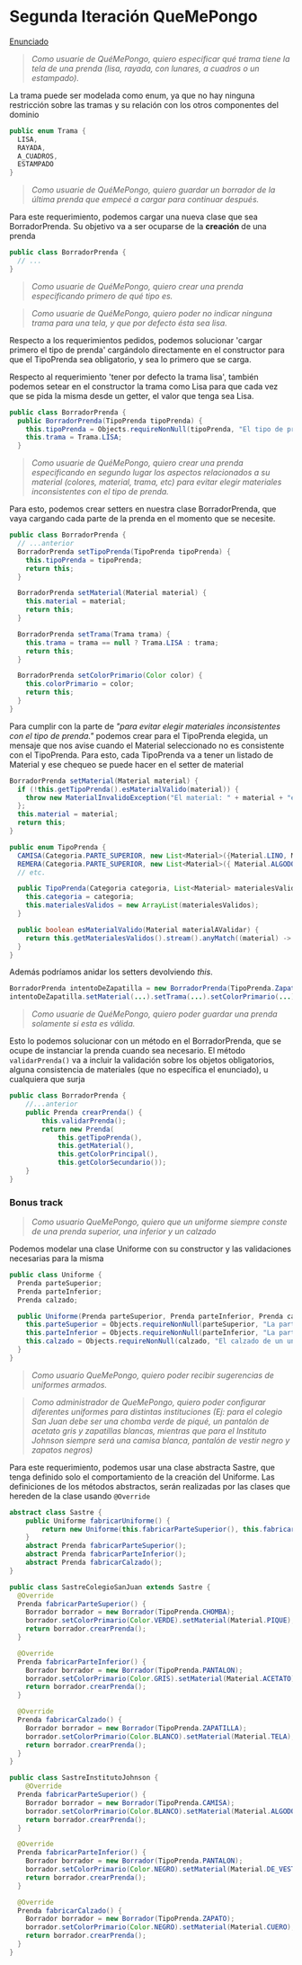 Segunda Iteración QueMePongo
===

[Enunciado](https://docs.google.com/document/d/10j6XB9zIhl5xox2xBEDEFsgPmueHMkyvLSHcLxl_27Y/edit)

> *Como usuarie de QuéMePongo, quiero especificar qué trama tiene la tela de una prenda (lisa, rayada, con lunares, a cuadros o un estampado).*

La trama puede ser modelada como enum, ya que no hay ninguna restricción sobre las tramas y su relación con los otros componentes del dominio
```java
public enum Trama {
  LISA,
  RAYADA,
  A_CUADROS,
  ESTAMPADO
}
```

> *Como usuarie de QuéMePongo, quiero guardar un borrador de la última prenda que empecé a cargar para continuar después.*

Para este requerimiento, podemos cargar una nueva clase que sea BorradorPrenda. Su objetivo va a ser ocuparse de la **creación** de una prenda
```java
public class BorradorPrenda {
  // ...
}
```

> *Como usuarie de QuéMePongo, quiero crear una prenda especificando primero de qué tipo es.*

> *Como usuarie de QuéMePongo, quiero poder no indicar ninguna trama para una tela, y que por defecto ésta sea lisa.*

Respecto a los requerimientos pedidos, podemos solucionar 'cargar primero el tipo de prenda' cargándolo directamente en el constructor para que el TipoPrenda sea obligatorio, y sea lo primero que se carga.

Respecto al requerimiento 'tener por defecto la trama lisa', también podemos setear en el constructor la trama como Lisa para que cada vez que se pida la misma desde un getter, el valor que tenga sea Lisa.
```java
public class BorradorPrenda {
  public BorradorPrenda(TipoPrenda tipoPrenda) {
    this.tipoPrenda = Objects.requireNonNull(tipoPrenda, "El tipo de prenda es obligatorio");
    this.trama = Trama.LISA;
  }
```

> *Como usuarie de QuéMePongo, quiero crear una prenda especificando en segundo lugar los aspectos relacionados a su material (colores, material, trama, etc) para evitar elegir materiales inconsistentes con el tipo de prenda.*

Para esto, podemos crear setters en nuestra clase BorradorPrenda, que vaya cargando cada parte de la prenda en el momento que se necesite.

```java
public class BorradorPrenda {
  // ...anterior
  BorradorPrenda setTipoPrenda(TipoPrenda tipoPrenda) {
    this.tipoPrenda = tipoPrenda;
    return this;
  }

  BorradorPrenda setMaterial(Material material) {
    this.material = material;
    return this;
  }

  BorradorPrenda setTrama(Trama trama) {
    this.trama = trama == null ? Trama.LISA : trama;
    return this;
  }

  BorradorPrenda setColorPrimario(Color color) {
    this.colorPrimario = color;
    return this;
  }
}
```

Para cumplir con la parte de *"para evitar elegir materiales inconsistentes con el tipo de prenda."* podemos crear para el TipoPrenda elegida, un mensaje que nos avise cuando el Material seleccionado no es consistente con el TipoPrenda. Para esto, cada TipoPrenda va a tener un listado de Material y ese chequeo se puede hacer en el setter de material
```java
BorradorPrenda setMaterial(Material material) {
  if (!this.getTipoPrenda().esMaterialValido(material)) {
    throw new MaterialInvalidoException("El material: " + material + "es inconsistente con el tipo de prenda: " + this.getTipoPrenda());
  };
  this.material = material;
  return this;
}

public enum TipoPrenda {
  CAMISA(Categoria.PARTE_SUPERIOR, new List<Material>({Material.LINO, Material.ALGODON })),
  REMERA(Categoria.PARTE_SUPERIOR, new List<Material>({ Material.ALGODON, Material.TELA})),
  // etc.

  public TipoPrenda(Categoria categoria, List<Material> materialesValidos) {
    this.categoria = categoria;
    this.materialesValidos = new ArrayList(materialesValidos);
  }

  public boolean esMaterialValido(Material materialAValidar) {
    return this.getMaterialesValidos().stream().anyMatch((material) -> material.equals(materialAValidar));
  }
}
```

Además podríamos anidar los setters devolviendo *this*.

```java
BorradorPrenda intentoDeZapatilla = new BorradorPrenda(TipoPrenda.Zapato);
intentoDeZapatilla.setMaterial(...).setTrama(...).setColorPrimario(...)
```


> *Como usuarie de QuéMePongo, quiero poder guardar una prenda 
solamente si esta es válida.*

Esto lo podemos solucionar con un método en el BorradorPrenda, que se ocupe de instanciar la prenda cuando sea necesario.
El método `validarPrenda()` va a incluir la validación sobre los objetos obligatorios, alguna consistencia de materiales (que no específica el enunciado), u cualquiera que surja
```java
public class BorradorPrenda {
    //...anterior
    public Prenda crearPrenda() {
        this.validarPrenda();
        return new Prenda(
            this.getTipoPrenda(),
            this.getMaterial(),
            this.getColorPrincipal(),
            this.getColorSecundario());
    }
}
```


### Bonus track

> *Como usuario QueMePongo, quiero que un uniforme siempre conste de una prenda superior, una inferior y un calzado*

Podemos modelar una clase Uniforme con su constructor y las validaciones necesarias para la misma
```java
public class Uniforme {
  Prenda parteSuperior;
  Prenda parteInferior;
  Prenda calzado;

  public Uniforme(Prenda parteSuperior, Prenda parteInferior, Prenda calzado) {
    this.parteSuperior = Objects.requireNonNull(parteSuperior, "La parte superior de un uniforme es obligatoria");
    this.parteInferior = Objects.requireNonNull(parteInferior, "La parte inferior de un uniforme es obligatoria");
    this.calzado = Objects.requireNonNull(calzado, "El calzado de un uniforme es obligatorio");
  }
}
```

> *Como usuario QueMePongo, quiero poder recibir sugerencias de uniformes armados.*

>*Como administrador de QueMePongo, quiero poder configurar diferentes uniformes para distintas instituciones (Ej: para el colegio San Juan debe ser una chomba verde de piqué, un pantalón de acetato gris y zapatillas blancas, mientras que para el Instituto Johnson siempre será una camisa blanca, pantalón de vestir negro y zapatos negros)*

Para este requerimiento, podemos usar una clase abstracta Sastre, que tenga definido solo el comportamiento de la creación del Uniforme. Las definiciones de los métodos abstractos, serán realizadas por las clases que hereden de la clase usando `@Override`
```java
abstract class Sastre {
	public Uniforme fabricarUniforme() {
		return new Uniforme(this.fabricarParteSuperior(), this.fabricarParteInferior() , this.fabricarCalzado());
	}	
	abstract Prenda fabricarParteSuperior();
	abstract Prenda fabricarParteInferior();
	abstract Prenda fabricarCalzado();
}

public class SastreColegioSanJuan extends Sastre {
  @Override
  Prenda fabricarParteSuperior() {
    Borrador borrador = new Borrador(TipoPrenda.CHOMBA);
    borrador.setColorPrimario(Color.VERDE).setMaterial(Material.PIQUE);
    return borrador.crearPrenda();
  }

  @Override
  Prenda fabricarParteInferior() {
    Borrador borrador = new Borrador(TipoPrenda.PANTALON);
    borrador.setColorPrimario(Color.GRIS).setMaterial(Material.ACETATO);
    return borrador.crearPrenda();
  }

  @Override
  Prenda fabricarCalzado() {
    Borrador borrador = new Borrador(TipoPrenda.ZAPATILLA);
    borrador.setColorPrimario(Color.BLANCO).setMaterial(Material.TELA);
    return borrador.crearPrenda();
  }
}

public class SastreInstitutoJohnson {
    @Override
  Prenda fabricarParteSuperior() {
    Borrador borrador = new Borrador(TipoPrenda.CAMISA);
    borrador.setColorPrimario(Color.BLANCO).setMaterial(Material.ALGODON);
    return borrador.crearPrenda();
  }

  @Override
  Prenda fabricarParteInferior() {
    Borrador borrador = new Borrador(TipoPrenda.PANTALON);
    borrador.setColorPrimario(Color.NEGRO).setMaterial(Material.DE_VESTIR);
    return borrador.crearPrenda();
  }

  @Override
  Prenda fabricarCalzado() {
    Borrador borrador = new Borrador(TipoPrenda.ZAPATO);
    borrador.setColorPrimario(Color.NEGRO).setMaterial(Material.CUERO);
    return borrador.crearPrenda();
  }
}
```